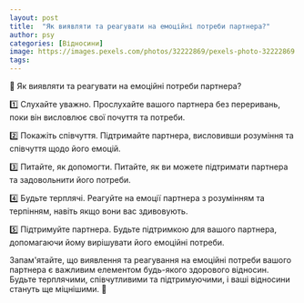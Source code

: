 ```yaml
---
layout: post
title:  "Як виявляти та реагувати на емоційні потреби партнера?"
author: psy
categories: [Відносини]
image: https://images.pexels.com/photos/32222869/pexels-photo-32222869.jpeg?auto=compress&cs=tinysrgb&fit=crop&h=627&w=1200
tags: 
---
```


🧠 Як виявляти та реагувати на емоційні потреби партнера?

1️⃣ Слухайте уважно. Прослухайте вашого партнера без переривань, поки він висловлює свої почуття та потреби.

2️⃣ Покажіть співчуття. Підтримайте партнера, висловивши розуміння та співчуття щодо його емоцій.

3️⃣ Питайте, як допомогти. Питайте, як ви можете підтримати партнера та задовольнити його потреби.

4️⃣ Будьте терплячі. Реагуйте на емоції партнера з розумінням та терпінням, навіть якщо вони вас здивовують.

5️⃣ Підтримуйте партнера. Будьте підтримкою для вашого партнера, допомагаючи йому вирішувати його емоційні потреби.

Запам'ятайте, що виявлення та реагування на емоційні потреби вашого партнера є важливим елементом будь-якого здорового відносин. Будьте терплячими, співчутливими та підтримуючими, і ваші відносини стануть ще міцнішими. 🌟


